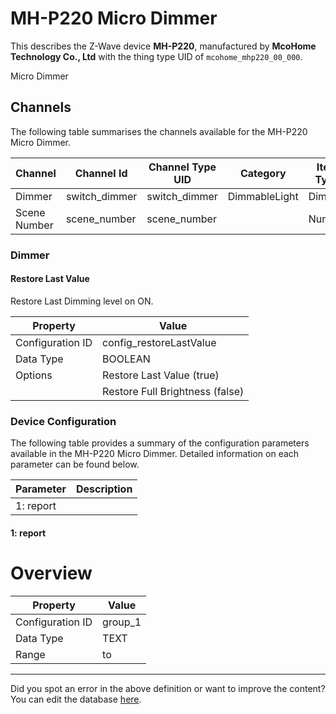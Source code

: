 
# MH-P220 Micro Dimmer

This describes the Z-Wave device **MH-P220**, manufactured by **McoHome Technology Co., Ltd** with the thing type UID of ```mcohome_mhp220_00_000```. 

Micro Dimmer

## Channels
The following table summarises the channels available for the MH-P220 Micro Dimmer.

| Channel | Channel Id | Channel Type UID | Category | Item Type |
|---------|------------|------------------|----------|-----------|
| Dimmer | switch_dimmer | switch_dimmer | DimmableLight | Dimmer |
| Scene Number | scene_number | scene_number |  | Number |



### Dimmer

#### Restore Last Value

Restore Last Dimming level on ON.


| Property         | Value    |
|------------------|----------|
| Configuration ID | config_restoreLastValue |
| Data Type        | BOOLEAN || Default Value | true |
| Options | Restore Last Value (true) |
|  | Restore Full Brightness (false) |






### Device Configuration
The following table provides a summary of the configuration parameters available in the MH-P220 Micro Dimmer.
Detailed information on each parameter can be found below.

| Parameter   | Description |
|-------------|-------------|
| 1: report |  |




#### 1: report

  


# Overview #


| Property         | Value    |
|------------------|----------|
| Configuration ID | group_1 |
| Data Type        | TEXT |
| Range |  to  |






---

Did you spot an error in the above definition or want to improve the content?
You can edit the database [here](http://www.cd-jackson.com/index.php/zwave/zwave-device-database/zwave-device-list/devicesummary/727).

